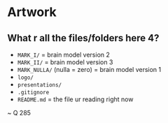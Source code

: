 # Artwork

## What r all the files/folders here 4?
  - `MARK_I/` = brain model version 2
  - `MARK_II/` = brain model version 3
  - `MARK_NULLA/` (nulla = zero) = brain model version 1
  - `logo/`
  - `presentations/`
  - `.gitignore` 
  - `README.md` = the file ur reading right now
  
  ~ Q 285
